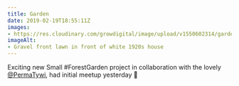 ```yaml
---
title: Garden
date: 2019-02-19T18:55:11Z
images: 
- https://res.cloudinary.com/growdigital/image/upload/v1550602314/garden-FD638FFF.jpg
imageAlt: 
- Gravel front lawn in front of white 1920s house
---
```


Exciting new Small #ForestGarden project in collaboration with the lovely [@PermaTywi](https://mobile.twitter.com/PermaTywi), had initial meetup yesterday 🙂
